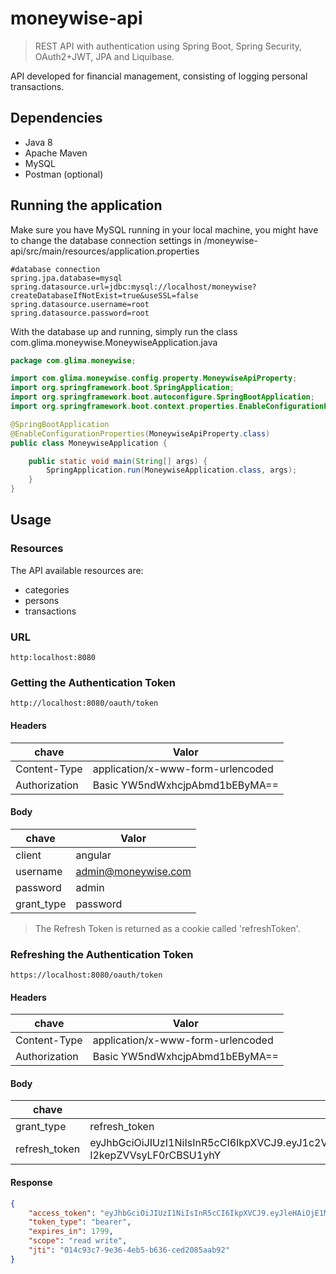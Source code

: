 # moneywise-api

> REST API with authentication using Spring Boot, Spring Security, OAuth2+JWT, JPA and Liquibase.

API developed for financial management, consisting of logging personal transactions.

## Dependencies

- Java 8
- Apache Maven
- MySQL
- Postman (optional)

## Running the application

Make sure you have MySQL running in your local machine, you might have to change the database connection settings in /moneywise-api/src/main/resources/application.properties

```properties
#database connection
spring.jpa.database=mysql
spring.datasource.url=jdbc:mysql://localhost/moneywise?createDatabaseIfNotExist=true&useSSL=false
spring.datasource.username=root
spring.datasource.password=root
```

With the database up and running, simply run the class com.glima.moneywise.MoneywiseApplication.java

```java
package com.glima.moneywise;

import com.glima.moneywise.config.property.MoneywiseApiProperty;
import org.springframework.boot.SpringApplication;
import org.springframework.boot.autoconfigure.SpringBootApplication;
import org.springframework.boot.context.properties.EnableConfigurationProperties;

@SpringBootApplication
@EnableConfigurationProperties(MoneywiseApiProperty.class)
public class MoneywiseApplication {

	public static void main(String[] args) {
		SpringApplication.run(MoneywiseApplication.class, args);
	}
}
```

## Usage


### Resources

The API available resources are:

- categories
- persons
- transactions

### URL

`http:localhost:8080`

### Getting the Authentication Token

`http://localhost:8080/oauth/token`

#### Headers

| chave         | Valor         |
| ------------- | ------------- |
| Content-Type  | application/x-www-form-urlencoded  |
| Authorization  | Basic YW5ndWxhcjpAbmd1bEByMA==  |

#### Body

| chave         | Valor         |
| ------------- | ------------- |
| client  | angular  |
| username  | admin@moneywise.com  |
| password  | admin  |
| grant_type  | password  |

> The Refresh Token is returned as a cookie called 'refreshToken'.

### Refreshing the Authentication Token

`https://localhost:8080/oauth/token`

#### Headers

| chave         | Valor         |
| ------------- | ------------- |
| Content-Type  | application/x-www-form-urlencoded  |
| Authorization  | Basic YW5ndWxhcjpAbmd1bEByMA==  |

#### Body

| chave         | Valor         |
| ------------- | ------------- |
| grant_type  | refresh_token  |
| refresh_token  | eyJhbGciOiJIUzI1NiIsInR5cCI6IkpXVCJ9.eyJ1c2VyX25hbWUiOiJhZG1pbiIsInNjb3BlIjpbInJlYWQiLCJ3cml0ZSJdLCJhdGkiOiJmMGZhZTNjZi00Y2MxLTRhYzItYTQzMS1jYTdjYzY0YzA5YWMiLCJleHAiOjE1MDgyNDQyNjQsImF1dGhvcml0aWVzIjpbIlJPTEVfUk9MRSJdLCJqdGkiOiJjMzcyNDY1Yy1kNDFkLTRjMDAtYmE4Yi01MGQ1OGM2MzFiNWMiLCJjbGllbnRfaWQiOiJhbmd1bGFyIn0.3MMwWjjSVFf2wgWq7Pe_-I2kepZVVsyLF0rCBSU1yhY  |

#### Response

```json
{
    "access_token": "eyJhbGciOiJIUzI1NiIsInR5cCI6IkpXVCJ9.eyJleHAiOjE1MTAwOTc3MTksInVzZXJfbmFtZSI6ImFkbWluQGFsZ2Ftb25leS5jb20iLCJhdXRob3JpdGllcyI6WyJST0xFX0NBREFTVFJBUl9DQVRFR09SSUEiLCJST0xFX1BFU1FVSVNBUl9QRVNTT0EiLCJST0xFX1JFTU9WRVJfUEVTU09BIiwiUk9MRV9DQURBU1RSQVJfTEFOQ0FNRU5UTyIsIlJPTEVfUEVTUVVJU0FSX0xBTkNBTUVOVE8iLCJST0xFX1JFTU9WRVJfTEFOQ0FNRU5UTyIsIlJPTEVfQ0FEQVNUUkFSX1BFU1NPQSIsIlJPTEVfUEVTUVVJU0FSX0NBVEVHT1JJQSJdLCJqdGkiOiIwMTRjOTNjNy05ZTM2LTRlYjUtYjYzNi1jZWQyMDg1YWFiOTIiLCJjbGllbnRfaWQiOiJhbmd1bGFyIiwic2NvcGUiOlsicmVhZCIsIndyaXRlIl19.LpxKD9DFtO83TQPEZXXVISZBYaWmpSeObjA0cmw113A",
    "token_type": "bearer",
    "expires_in": 1799,
    "scope": "read write",
    "jti": "014c93c7-9e36-4eb5-b636-ced2085aab92"
}
```


